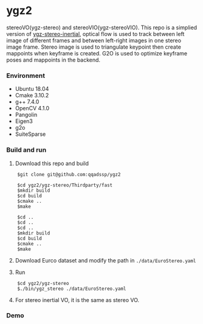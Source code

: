# ygz2

stereoVO(ygz-stereo) and stereoVIO(ygz-stereoVIO). This repo is a simplied version of [ygz-stereo-inertial](https://github.com/gaoxiang12/ygz-stereo-inertial), optical flow is used to track between left image of different frames and between left-right images in one stereo image frame. Stereo image is used to triangulate keypoint then create mappoints when keyframe is created. G2O is used to optimize keyframe poses and mappoints in the backend.

### Environment

 - Ubuntu 18.04
 - Cmake 3.10.2  
 - g++ 7.4.0  
 - OpenCV 4.1.0  
 - Pangolin
 - Eigen3
 - g2o 
 - SuiteSparse

### Build and run

1. Download this repo and build

```
    $git clone git@github.com:qqadssp/ygz2  

    $cd ygz2/ygz-stereo/Thirdparty/fast  
    $mkdir build  
    $cd build  
    $cmake ..  
    $make  

    $cd ..
    $cd ..
    $cd ..
    $mkdir build  
    $cd build  
    $cmake ..  
    $make  
```

2. Download Eurco dataset and modify the path in `./data/EuroStereo.yaml`  

3. Run  

```
    $cd ygz2/ygz-stereo  
    $./bin/ygz_stereo ./data/EuroStereo.yaml  
```

4. For stereo inertial VO, it is the same as stereo VO.

### Demo
